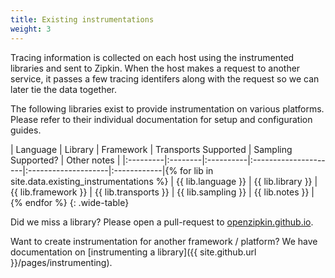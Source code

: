 ```yaml
---
title: Existing instrumentations
weight: 3
---
```


Tracing information is collected on each host using the instrumented libraries
and sent to Zipkin. When the host makes a request to another service, it passes
a few tracing identifers along with the request so we can later tie the data
together.

The following libraries exist to provide instrumentation on various platforms.
Please refer to their individual documentation for setup and configuration
guides.

| Language | Library | Framework | Transports Supported | Sampling Supported? | Other notes |
|:---------|:--------|:----------|:---------------------|:--------------------|:------------|{% for lib in site.data.existing_instrumentations %}
| {{ lib.language }} | {{ lib.library }} | {{ lib.framework }} | {{ lib.transports }} | {{ lib.sampling }} | {{ lib.notes }} |{% endfor %}
{: .wide-table}

Did we miss a library? Please open a pull-request to
[openzipkin.github.io](https://github.com/openzipkin/openzipkin.github.io).

Want to create instrumentation for another framework / platform? We have documentation on [instrumenting a library]({{ site.github.url }}/pages/instrumenting).

